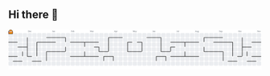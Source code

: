 ## Hi there 👋


<picture>
  <source media="(prefers-color-scheme: dark)" srcset="https://raw.githubusercontent.com/szeunkk/szeunkk/output/pacman-contribution-graph-dark.svg">
  <source media="(prefers-color-scheme: light)" srcset="https://raw.githubusercontent.com/szeunkk/szeunkk/output/pacman-contribution-graph.svg">
  <img alt="pacman contribution graph" src="https://raw.githubusercontent.com/szeunkk/szeunkk/output/pacman-contribution-graph.svg">
</picture>
